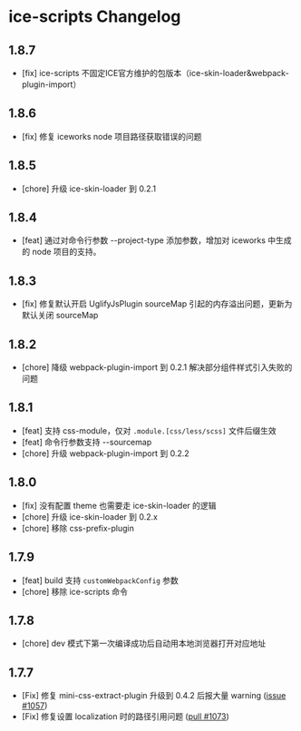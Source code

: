 # ice-scripts Changelog

## 1.8.7

- [fix] ice-scripts 不固定ICE官方维护的包版本（ice-skin-loader&webpack-plugin-import）

## 1.8.6

- [fix] 修复 iceworks node 项目路径获取错误的问题

## 1.8.5

- [chore] 升级 ice-skin-loader 到 0.2.1

## 1.8.4

- [feat] 通过对命令行参数 --project-type 添加参数，增加对 iceworks 中生成的 node 项目的支持。

## 1.8.3

- [fix] 修复默认开启 UglifyJsPlugin sourceMap 引起的内存溢出问题，更新为默认关闭 sourceMap

## 1.8.2

- [chore] 降级 webpack-plugin-import 到 0.2.1 解决部分组件样式引入失败的问题

## 1.8.1

- [feat] 支持 css-module，仅对 `.module.[css/less/scss]` 文件后缀生效
- [feat] 命令行参数支持 --sourcemap
- [chore] 升级 webpack-plugin-import 到 0.2.2

## 1.8.0

- [fix] 没有配置 theme 也需要走 ice-skin-loader 的逻辑
- [chore] 升级 ice-skin-loader 到 0.2.x
- [chore] 移除 css-prefix-plugin

## 1.7.9

- [feat] build 支持 `customWebpackConfig` 参数
- [chore] 移除 ice-scripts 命令

## 1.7.8

- [chore] dev 模式下第一次编译成功后自动用本地浏览器打开对应地址

## 1.7.7

- [Fix] 修复 mini-css-extract-plugin 升级到 0.4.2 后报大量 warning ([issue #1057](https://github.com/alibaba/ice/issues/1057))
- [Fix] 修复设置 localization 时的路径引用问题 ([pull #1073](https://github.com/alibaba/ice/pull/1073))
